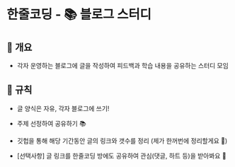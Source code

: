 # 한줄코딩 - 📚 블로그 스터디

## 🧐 개요

- 각자 운영하는 블로그에 글을 작성하여 피드백과 학습 내용을 공유하는 스터디 모임

## 🤔 규칙

- 글 양식은 자유, 각자 블로그에 쓰기!

- 주제 선정하여 공유하기 📚

- 깃헙을 통해 해당 기간동안 글의 링크와 갯수를 정리 (제가 한꺼번에 정리할게요 🙋)

- \[선택사항\] 글 링크를 한줄코딩 방에도 공유하여 관심(댓글, 하트 등)을 받아봐요 🥰
